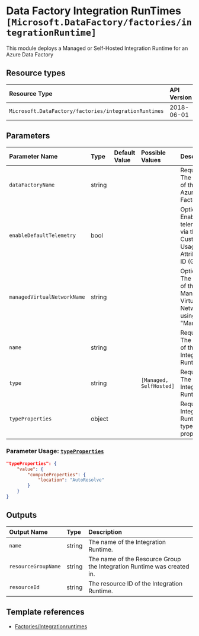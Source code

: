 # Data Factory Integration RunTimes `[Microsoft.DataFactory/factories/integrationRuntime]`

This module deploys a Managed or Self-Hosted Integration Runtime for an Azure Data Factory

## Resource types

| Resource Type | API Version |
| :-- | :-- |
| `Microsoft.DataFactory/factories/integrationRuntimes` | 2018-06-01 |

## Parameters

| Parameter Name | Type | Default Value | Possible Values | Description |
| :-- | :-- | :-- | :-- | :-- |
| `dataFactoryName` | string |  |  | Required. The name of the Azure Data Factory |
| `enableDefaultTelemetry` | bool |  |  | Optional. Enable telemetry via the Customer Usage Attribution ID (GUID). |
| `managedVirtualNetworkName` | string |  |  | Optional. The name of the Managed Virtual Network if using type "Managed"  |
| `name` | string |  |  | Required. The name of the Integration Runtime |
| `type` | string |  | `[Managed, SelfHosted]` | Required. The type of Integration Runtime |
| `typeProperties` | object |  |  | Required. Integration Runtime type properties. |

### Parameter Usage: [`typeProperties`](https://docs.microsoft.com/en-us/azure/templates/microsoft.datafactory/factories/integrationruntimes?tabs=bicep#integrationruntime-objects)

```json
"typeProperties": {
    "value": {
        "computeProperties": {
            "location": "AutoResolve"
        }
    }
}

```

## Outputs

| Output Name | Type | Description |
| :-- | :-- | :-- |
| `name` | string | The name of the Integration Runtime. |
| `resourceGroupName` | string | The name of the Resource Group the Integration Runtime was created in. |
| `resourceId` | string | The resource ID of the Integration Runtime. |

## Template references

- [Factories/Integrationruntimes](https://docs.microsoft.com/en-us/azure/templates/Microsoft.DataFactory/2018-06-01/factories/integrationRuntimes)
